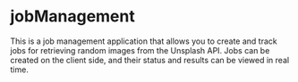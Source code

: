 # jobManagement
This is a job management application that allows you to create and track jobs for retrieving random images from the Unsplash API. Jobs can be created on the client side, and their status and results can be viewed in real time.
